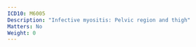 ```yaml
---
ICD10: M6005
Description: "Infective myositis: Pelvic region and thigh"
Matters: No
Weight: 0
---
```


